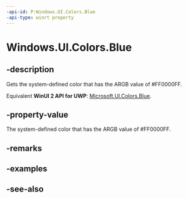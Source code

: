 ```yaml
---
-api-id: P:Windows.UI.Colors.Blue
-api-type: winrt property
---
```


<!-- Property syntax
public Windows.UI.Color Blue { get; }
-->

# Windows.UI.Colors.Blue

## -description

Gets the system-defined color that has the ARGB value of #FF0000FF.

Equivalent **WinUI 2 API for UWP**: [Microsoft.UI.Colors.Blue](/windows/winui/api/microsoft.ui.colors.blue).

## -property-value

The system-defined color that has the ARGB value of #FF0000FF.

## -remarks

## -examples

## -see-also

